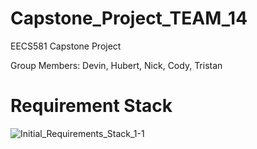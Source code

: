 # Capstone_Project_TEAM_14
EECS581 Capstone Project

Group Members: Devin, Hubert, Nick, Cody, Tristan


# Requirement Stack 

![Initial_Requirements_Stack_1-1](https://github.com/DevinRS/Capstone_Project/assets/103350414/abd7b549-b85b-4dde-acbd-c9d614db759b)
